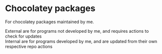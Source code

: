 # Chocolatey packages

For chocolatey packages maintained by me.

External are for programs not developed by me, and requires actions to check for updates  
Internal are for programs developed by me, and are updated from their own respective repo actions